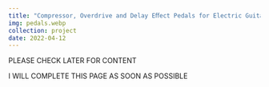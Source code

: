 ```yaml
---
title: "Compressor, Overdrive and Delay Eﬀect Pedals for Electric Guitar"
img: pedals.webp
collection: project
date: 2022-04-12
---
```


PLEASE CHECK LATER FOR CONTENT

I WILL COMPLETE THIS PAGE AS SOON AS POSSIBLE
